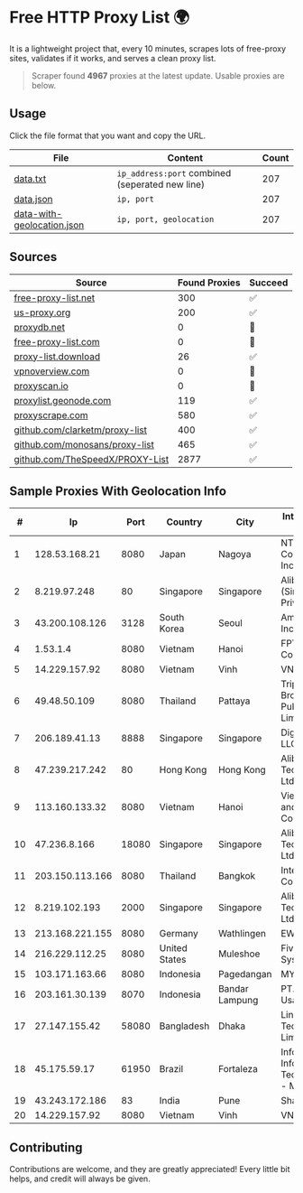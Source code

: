 
# Free HTTP Proxy List 🌍

It is a lightweight project that, every 10 minutes, scrapes lots of free-proxy sites, validates if it works, and serves a clean proxy list.


> Scraper found **4967** proxies at the latest update. Usable proxies are below.

## Usage

Click the file format that you want and copy the URL.


|File|Content|Count|
|----|-------|-----|
|[data.txt](https://raw.githubusercontent.com/themiralay/Proxy-List-World/master/data.txt)|`ip_address:port` combined (seperated new line)|207|
|[data.json](https://raw.githubusercontent.com/themiralay/Proxy-List-World/master/data.json)|`ip, port`|207|
|[data-with-geolocation.json](https://raw.githubusercontent.com/themiralay/Proxy-List-World/master/data-with-geolocation.json)|`ip, port, geolocation`|207|

## Sources

|Source|Found Proxies|Succeed|
|------|-------------|-------|
|[free-proxy-list.net](https://free-proxy-list.net)|300|✅|
|[us-proxy.org](https://www.us-proxy.org)|200|✅|
|[proxydb.net](http://proxydb.net)|0|🚫|
|[free-proxy-list.com](https://free-proxy-list.com/?page=&port=&type%5B%5D=http&type%5B%5D=https&up_time=0&search=Search)|0|🚫|
|[proxy-list.download](https://www.proxy-list.download/HTTP)|26|✅|
|[vpnoverview.com](https://vpnoverview.com/privacy/anonymous-browsing/free-proxy-servers)|0|🚫|
|[proxyscan.io](https://www.proxyscan.io)|0|🚫|
|[proxylist.geonode.com](https://proxylist.geonode.com/api/proxy-list?limit=300&page=1&sort_by=lastChecked&sort_type=desc&protocols=http,https)|119|✅|
|[proxyscrape.com](https://api.proxyscrape.com/v2/?request=displayproxies&protocol=http&timeout=10000&country=all&ssl=all&anonymity=all)|580|✅|
|[github.com/clarketm/proxy-list](https://raw.githubusercontent.com/clarketm/proxy-list/master/proxy-list-raw.txt)|400|✅|
|[github.com/monosans/proxy-list](https://raw.githubusercontent.com/monosans/proxy-list/main/proxies/http.txt)|465|✅|
|[github.com/TheSpeedX/PROXY-List](https://raw.githubusercontent.com/TheSpeedX/PROXY-List/master/http.txt)|2877|✅|


## Sample Proxies With Geolocation Info

|#|Ip|Port|Country|City|Internet Service Provider|
|-|--|----|-------|----|-------------------------|
|1|128.53.168.21|8080|Japan|Nagoya|NTT PC Communications, Inc.|
|2|8.219.97.248|80|Singapore|Singapore|Alibaba Cloud (Singapore) Private Limited|
|3|43.200.108.126|3128|South Korea|Seoul|Amazon.com, Inc.|
|4|1.53.1.4|8080|Vietnam|Hanoi|FPT Telecom Company|
|5|14.229.157.92|8080|Vietnam|Vinh|VNPT|
|6|49.48.50.109|8080|Thailand|Pattaya|Triple T Broadband Public Company Limited|
|7|206.189.41.13|8888|Singapore|Singapore|DigitalOcean, LLC|
|8|47.239.217.242|80|Hong Kong|Hong Kong|Alibaba (US) Technology Co., Ltd.|
|9|113.160.133.32|8080|Vietnam|Hanoi|VietNam Post and Telecom Corporation|
|10|47.236.8.166|18080|Singapore|Singapore|Alibaba (US) Technology Co., Ltd.|
|11|203.150.113.166|8080|Thailand|Bangkok|Internet Thailand Company Ltd.|
|12|8.219.102.193|2000|Singapore|Singapore|Alibaba (US) Technology Co., Ltd.|
|13|213.168.221.155|8080|Germany|Wathlingen|EWE TEL GmbH|
|14|216.229.112.25|8080|United States|Muleshoe|Five Area Systems, LLC|
|15|103.171.163.66|8080|Indonesia|Pagedangan|MYREPUBLIC|
|16|203.161.30.139|8070|Indonesia|Bandar Lampung|PT. Trimitra Usaha Sejahtera|
|17|27.147.155.42|58080|Bangladesh|Dhaka|Link3 Technologies Limited|
|18|45.175.59.17|61950|Brazil|Fortaleza|Infortec - Informatica & Tecnologia Ltda - ME|
|19|43.243.172.186|83|India|Pune|Shah Solutions|
|20|14.229.157.92|8080|Vietnam|Vinh|VNPT|



## Contributing

Contributions are welcome, and they are greatly appreciated! Every
little bit helps, and credit will always be given.

